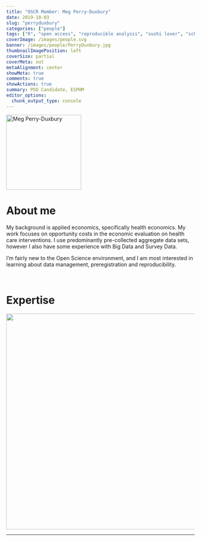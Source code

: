 ```yaml
---
title: "OSCR Member: Meg Perry-Duxbury"
date: 2019-10-03
slug: "perryduxbury"
categories: ["people"]
tags: ["R", "open access", "reproducible analysis", "sushi lover", "school-eshpm"] # top 3 categories + unique + school
coverImage: /images/people.svg
banner: /images/people/PerryDuxbury.jpg
thumbnailImagePosition: left
coverSize: partial
coverMeta: out
metaAlignment: center
showMeta: true
comments: true
showActions: true
summary: PhD Candidate, ESPHM
editor_options: 
  chunk_output_type: console
---
```


<!-- EMAIL -->
<p>
  <a href="mailto:perryduxbury@eshpm.eur.nl">
  <img border="0" alt="Meg Perry-Duxbury" src="/images/people/PerryDuxbury.jpg" width="200" height="200" align="center">
  </a>
</p>


<p align="center">
<!--  CV -->
  <a href="https://drive.google.com/file/d/1Kj54Rb7Ey0LCAL82gESQwwsSQ9313Z9s/view?usp=sharing" class="fa-solid fa-file" style="color:#000000;">
  </a>

<!-- TWITTER  -->
  <a href="https://twitter.com/meg_pd" class="fa-brands fa-x-twitter" style="color:#000000;">
  </a>

<!-- GOOGLE SCHOLAR
  <a href="" class="fa-brands fa-google-scholar" style="color:#000000;">
  </a>
  -->
  
<!-- RESEARCHGATE  -->
  <a href="https://www.researchgate.net/profile/Meg_Perry-Duxbury" class="fa-brands fa-researchgate" style="color:#000000;">
  </a>
  
<!-- LINKEDIN 
  <a href="" class="fa-brands fa-linkedin" style="color:#000000;">
  </a> -->  
  
  <!-- ORCID 
  <a href="" class="fa-brands fa-orcid" style="color:#000000;">
  </a> -->

<!-- PERSONAL WEBSITE 
  <a href="" class="fa-solid fa-link" style="color:#000000;">
  </a> -->

<!-- GITHUB 
  <a href="" class="fa-brands fa-github" style="color:#000000;"> 
  </a> -->
</p>

# About me

My background is applied economics, specifically health economics. My work focuses on opportunity costs in the economic evaluation on health care interventions. I use predominantly pre-collected aggregate data sets, however I also have some experience with Big Data and Survey Data.

I’m fairly new to the Open Science environment, and I am most interested in learning about data management, preregistration and reproducibility.


<BR>

# Expertise

<img src="{{< blogdown/postref >}}index_files/figure-html/radarPlot-1.png" width="576" />

***


